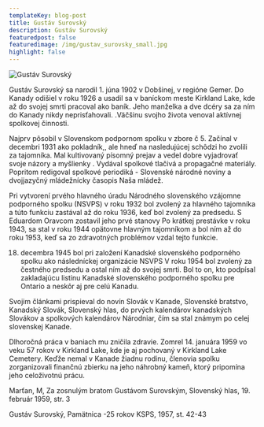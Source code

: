 ```yaml
---
templateKey: blog-post
title: Gustáv Surovský
description: Gustáv Surovský
featuredpost: false
featuredimage: /img/gustav_surovsky_small.jpg
highlight: false
---
```

![Gustáv Surovský](/img/gustav_surovsky_big.jpg "Gustáv Surovský")

Gustáv Surovský sa narodil 1. júna 1902 v Dobšinej, v regióne Gemer. Do Kanady odišiel v roku 1926 a usadil sa v baníckom meste Kirkland Lake, kde až do svojej smrti pracoval ako baník. Jeho manželka a dve dcéry sa za ním do Kanady nikdy neprisťahovali. .Väčšinu svojho života venoval aktívnej spolkovej činnosti.

Najprv pôsobil v Slovenskom podpornom spolku v zbore č 5. Začínal v decembri 1931 ako pokladník,, ale hneď na nasledujúcej schôdzi ho zvolili za tajomníka. Mal kultivovaný písomný prejav a vedel dobre vyjadrovať svoje názory a myšlienky . Vydával spolkové tlačivá a propagačné materiály. Popritom redigoval spolkové periodiká - Slovenské národné noviny a dvojjazyčný mládežnícky časopis Naša mládež.

Pri vytvorení prvého hlavného úradu Národného slovenského vzájomne podporného spolku (NSVPS) v roku 1932 bol zvolený za hlavného tajomníka a túto funkciu zastával až do roku 1936, keď bol zvolený za predsedu. S Eduardom Oravcom zostavil jeho prvé stanovy Po krátkej prestávke v roku 1943, sa stal v roku 1944 opätovne hlavným tajomníkom a bol ním až do roku 1953, keď sa zo zdravotných problémov vzdal tejto funkcie.

18. decembra 1945 bol pri založení Kanadské slovenského podporného spolku ako následníckej organizácie NSVPS V roku 1954 bol zvolený za čestného predsedu a ostal ním až do svojej smrti. Bol to on, kto podpísal zakladajúcu listinu Kanadské slovenského podporného spolku pre Ontario a neskôr aj pre celú Kanadu.

Svojim článkami prispieval do novín Slovák v Kanade, Slovenské bratstvo, Kanadský Slovák, Slovenský hlas, do prvých kalendárov kanadských Slovákov a spolkových kalendárov Národniar, čím sa stal známym po celej slovenskej Kanade.

Dlhoročná práca v baniach mu zničila zdravie. Zomrel 14. januára 1959 vo veku 57 rokov v Kirkland Lake, kde je aj pochovaný v Kirkland Lake Cemetery. Keďže nemal v Kanade žiadnu rodinu, členovia spolku zorganizovali finančnú zbierku na jeho náhrobný kameň, ktorý pripomína jeho celoživotnú prácu.

Marťan, M, Za zosnulým bratom Gustávom Surovským, Slovenský hlas, 19. február 1959, str. 3

Gustáv Surovský, Pamätnica -25 rokov KSPS, 1957, st. 42-43
